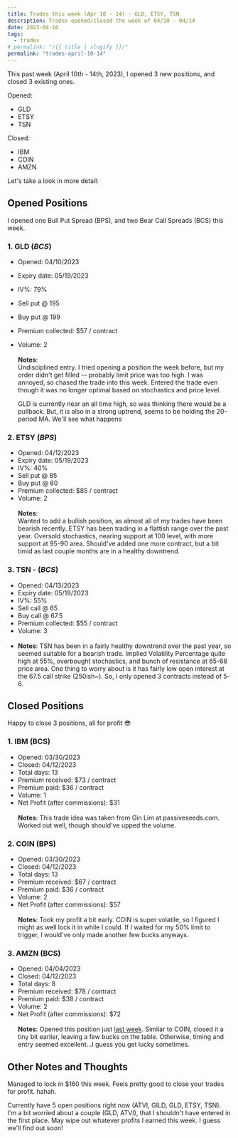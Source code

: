 ```yaml
---
title: Trades this week (Apr 10 - 14) - GLD, ETSY, TSN
description: Trades opened/closed the week of 04/10 - 04/14
date: 2023-04-16
tags:
  - trades
# permalink: "/{{ title | slugify }}/"
permalink: "trades-april-10-14"
---
```


This past week (April 10th - 14th, 2023), I opened 3 new positions, and closed 3 existing ones.

Opened:
- GLD
- ETSY
- TSN

Closed:
- IBM
- COIN
- AMZN

Let's take a look in more detail:

## Opened Positions 
I opened one Bull Put Spread (BPS), and two Bear Call Spreads (BCS) this week.

### 1. **GLD** (*BCS*)
  - Opened: 04/10/2023
  - Expiry date: 05/19/2023
  - IV%: 79%
  - Sell put @ 195
  - Buy put @ 199
  - Premium collected: $57 / contract
  - Volume: 2
<br /><br />
  **Notes**:<br />
    Undisciplined entry. I tried opening a position the week before, but my order didn't get filled -- probably limit price was too high.  I was annoyed, so chased the trade into this week. Entered the trade even though it was no longer optimal based on stochastics and price level.
    
    GLD is currently near an all time high, so was thinking there would be a pullback.  But, it is also in a strong uptrend, seems to be holding the 20-period MA.  We'll see what happens

### 2. **ETSY** (*BPS*)
  - Opened: 04/12/2023
  - Expiry date: 05/19/2023
  - IV%: 40%
  - Sell put @ 85
  - Buy put @ 80
  - Premium collected: $85 / contract
  - Volume: 2
<br /><br />
  **Notes**:<br />
    Wanted to add a bullish position, as almost all of my trades have been bearish recently.  ETSY has been trading in a flattish range over the past year.  Oversold stochastics, nearing support at 100 level, with more support at 95-90 area.  Should've added one more contract, but a bit timid as last couple months are in a healthy downtrend.

### 3. **TSN** - (*BCS*)
  - Opened: 04/13/2023
  - Expiry date: 05/19/2023
  - IV%: 55%
  - Sell call @ 65
  - Buy call @ 67.5
  - Premium collected: $55 / contract
  - Volume: 3
<br /><br />
  - **Notes**:
    TSN has been in a fairly healthy downtrend over the past year, so seemed suitable for a bearish trade.  Implied Volatility Percentage quite high at 55%, overbought stochastics, and bunch of resistance at 65-68 price area.  One thing to worry about is it has fairly low open interest at the 67.5 call strike (250ish~).  So, I only opened 3 contracts instead of 5-6.

## Closed Positions
Happy to close 3 positions, all for profit 😎

### 1. **IBM** (BCS)
  - Opened: 03/30/2023
  - Closed: 04/12/2023
  - Total days: 13
  - Premium received: $73 / contract
  - Premium paid: $36 / contract
  - Volume: 1
  - Net Profit (after commissions): $31
<br /><br >
  **Notes**:
    This trade idea was taken from Gin Lim at passiveseeds.com.  Worked out well, though should've upped the volume.

### 2. **COIN** (BPS)
  - Opened: 03/30/2023
  - Closed: 04/12/2023
  - Total days: 13
  - Premium received: $67 / contract
  - Premium paid: $36 / contract
  - Volume: 2
  - Net Profit (after commissions): $57
<br /><br />
  **Notes**:
    Took my profit a bit early.  COIN is super volatile, so I figured I might as well lock it in while I could.  If I waited for my 50% limit to trigger, I would've only made another few bucks anyways.

### 3. **AMZN** (BCS)
  - Opened: 04/04/2023
  - Closed: 04/12/2023
  - Total days: 8
  - Premium received: $78 / contract
  - Premium paid: $38 / contract
  - Volume: 2
  - Net Profit (after commissions): $72
<br /><br />
  **Notes**:
    Opened this position just <a href="/this-week-s-trades-apr-3-7-2023/">last week</a>.  Similar to COIN, closed it a tiny bit earlier, leaving a few bucks on the table.  Otherwise, timing and entry seemed excellent...I guess you get lucky sometimes.


## Other Notes and Thoughts
Managed to lock in $160 this week.  Feels pretty good to close your trades for profit. hahah.

Currently have 5 open positions right now (ATVI, GILD, GLD, ETSY, TSN).  I'm a bit worried about a couple (GLD, ATVI), that I shouldn't have entered in the first place.  May wipe out whatever profits I earned this week.  I guess we'll find out soon!